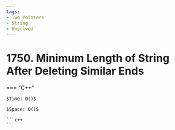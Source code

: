 ```yaml
---
tags:
- Two Pointers
- String
- Unsolved
---
```



# 1750. Minimum Length of String After Deleting Similar Ends

=== "C++"

    $Time: O()$

    $Space: O()$

    ```c++
    ```